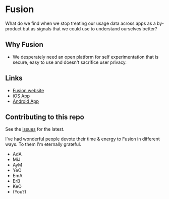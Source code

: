 # Fusion

What do we find when we stop treating our usage data across apps as a by-product but as signals that we could use to understand ourselves better?

## Why Fusion

- We desperately need an open platform for self experimentation that is secure, easy to use and doesn't sacrifice user privacy.

## Links
- [Fusion website](https://usefusion.app)
- [iOS App](https://apps.apple.com/ca/app/usefusion/id6445860500?platform=iphone)
- [Android App](https://play.google.com/store/apps/details?id=com.neurofusion.fusion&pli=1)

## Contributing to this repo

See the [issues](https://github.com/NEUROFUSIONInc/fusion/issues) for the latest.

I've had wonderful people devote their time & energy to Fusion in different ways. To them I'm eternally grateful.

- AdA
- MiJ
- AyM
- YeO
- EmA
- ErB
- KeO
- (You?)
